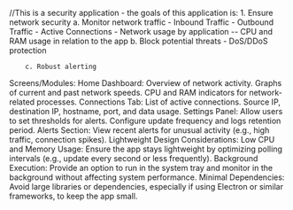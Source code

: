 //This is a security application - the goals of this application is:
    1. Ensure network security
        a. Monitor network traffic
            - Inbound Traffic
            - Outbound Traffic
            - Active Connections
            - Network usage by application
                -- CPU and RAM usage in relation to the app
        b. Block potential threats
            - DoS/DDoS protection

        c. Robust alerting

        

Screens/Modules:
Home Dashboard:
Overview of network activity.
Graphs of current and past network speeds.
CPU and RAM indicators for network-related processes.
Connections Tab:
List of active connections.
Source IP, destination IP, hostname, port, and data usage.
Settings Panel:
Allow users to set thresholds for alerts.
Configure update frequency and logs retention period.
Alerts Section:
View recent alerts for unusual activity (e.g., high traffic, connection spikes).
Lightweight Design Considerations:
Low CPU and Memory Usage: Ensure the app stays lightweight by optimizing polling intervals (e.g., update every second or less frequently).
Background Execution: Provide an option to run in the system tray and monitor in the background without affecting system performance.
Minimal Dependencies: Avoid large libraries or dependencies, especially if using Electron or similar frameworks, to keep the app small.